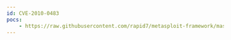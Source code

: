 ```yaml
---
id: CVE-2010-0483
pocs:
    - https://raw.githubusercontent.com/rapid7/metasploit-framework/master/modules/exploits/windows/browser/ms10_022_ie_vbscript_winhlp32.rb
---
```

